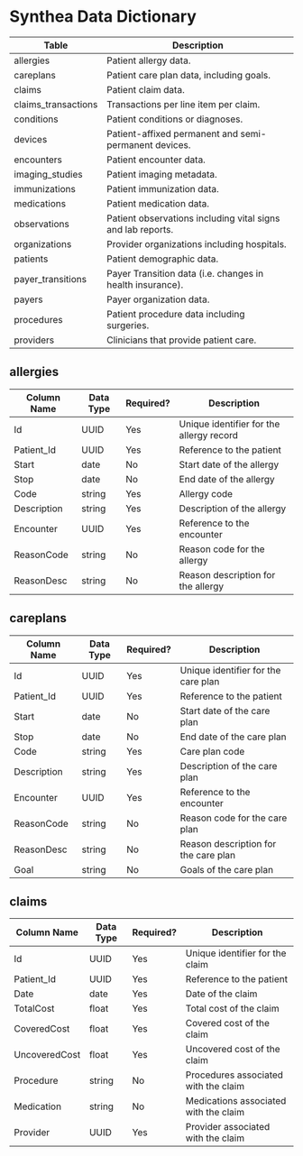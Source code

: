 # Synthea Data Dictionary


| Table|Description|
|----------------------|-------------------------------------------------------|
| allergies            | Patient allergy data.                                 |
| careplans            | Patient care plan data, including goals.              |
| claims               | Patient claim data.                                   |
| claims_transactions  | Transactions per line item per claim.                 |
| conditions           | Patient conditions or diagnoses.                      |
| devices              | Patient-affixed permanent and semi-permanent devices. |
| encounters           | Patient encounter data.                               |
| imaging_studies      | Patient imaging metadata.                             |
| immunizations        | Patient immunization data.                            |
| medications          | Patient medication data.                              |
| observations         | Patient observations including vital signs and lab reports. |
| organizations        | Provider organizations including hospitals.           |
| patients             | Patient demographic data.                             |
| payer_transitions    | Payer Transition data (i.e. changes in health insurance). |
| payers               | Payer organization data.                              |
| procedures           | Patient procedure data including surgeries.           |
| providers            | Clinicians that provide patient care.                 |


## allergies

| Column Name  | Data Type | Required? | Description                                |
|--------------|-----------|-----------|--------------------------------------------|
| Id           | UUID      | Yes       | Unique identifier for the allergy record   |
| Patient_Id   | UUID      | Yes       | Reference to the patient                   |
| Start        | date      | No        | Start date of the allergy                  |
| Stop         | date      | No        | End date of the allergy                    |
| Code         | string    | Yes       | Allergy code                               |
| Description  | string    | Yes       | Description of the allergy                 |
| Encounter    | UUID      | Yes       | Reference to the encounter                 |
| ReasonCode   | string    | No        | Reason code for the allergy                |
| ReasonDesc   | string    | No        | Reason description for the allergy         |

## careplans

| Column Name  | Data Type | Required? | Description                                |
|--------------|-----------|-----------|--------------------------------------------|
| Id           | UUID      | Yes       | Unique identifier for the care plan        |
| Patient_Id   | UUID      | Yes       | Reference to the patient                   |
| Start        | date      | No        | Start date of the care plan                |
| Stop         | date      | No        | End date of the care plan                  |
| Code         | string    | Yes       | Care plan code                             |
| Description  | string    | Yes       | Description of the care plan               |
| Encounter    | UUID      | Yes       | Reference to the encounter                 |
| ReasonCode   | string    | No        | Reason code for the care plan              |
| ReasonDesc   | string    | No        | Reason description for the care plan       |
| Goal         | string    | No        | Goals of the care plan                     |

## claims

| Column Name  | Data Type | Required? | Description                                |
|--------------|-----------|-----------|--------------------------------------------|
| Id           | UUID      | Yes       | Unique identifier for the claim            |
| Patient_Id   | UUID      | Yes       | Reference to the patient                   |
| Date         | date      | Yes       | Date of the claim                          |
| TotalCost    | float     | Yes       | Total cost of the claim                    |
| CoveredCost  | float     | Yes       | Covered cost of the claim                  |
| UncoveredCost| float     | Yes       | Uncovered cost of the claim                |
| Procedure    | string    | No        | Procedures associated with the claim       |
| Medication   | string    | No        | Medications associated with the claim      |
| Provider     | UUID      | Yes       | Provider associated with the claim         |
